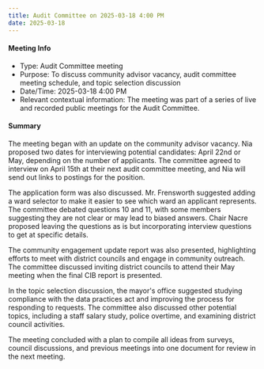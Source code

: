 ```yaml
---
title: Audit Committee on 2025-03-18 4:00 PM
date: 2025-03-18
---
```

#### Meeting Info
* Type: Audit Committee meeting
* Purpose: To discuss community advisor vacancy, audit committee meeting schedule, and topic selection discussion
* Date/Time: 2025-03-18 4:00 PM
* Relevant contextual information: The meeting was part of a series of live and recorded public meetings for the Audit Committee.

#### Summary

The meeting began with an update on the community advisor vacancy. Nia proposed two dates for interviewing potential candidates: April 22nd or May, depending on the number of applicants. The committee agreed to interview on April 15th at their next audit committee meeting, and Nia will send out links to postings for the position.

The application form was also discussed. Mr. Frensworth suggested adding a ward selector to make it easier to see which ward an applicant represents. The committee debated questions 10 and 11, with some members suggesting they are not clear or may lead to biased answers. Chair Nacre proposed leaving the questions as is but incorporating interview questions to get at specific details.

The community engagement update report was also presented, highlighting efforts to meet with district councils and engage in community outreach. The committee discussed inviting district councils to attend their May meeting when the final CIB report is presented.

In the topic selection discussion, the mayor's office suggested studying compliance with the data practices act and improving the process for responding to requests. The committee also discussed other potential topics, including a staff salary study, police overtime, and examining district council activities.

The meeting concluded with a plan to compile all ideas from surveys, council discussions, and previous meetings into one document for review in the next meeting.

